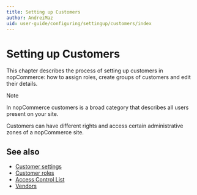```yaml
---
title: Setting up Customers
author: AndreiMaz
uid: user-guide/configuring/settingup/customers/index
---
```

# Setting up Customers

This chapter describes the process of setting up customers in nopCommerce: how to assign roles, create groups of customers and edit their details.

> [!NOTE]
> In nopCommerce customers is a broad category that describes all users present on your site.

Customers can have different rights and access certain administrative zones of a nopCommerce site.

## See also

- [Customer settings](xref:user-guide/configuring/settingup/customers/settings)
- [Customer roles](xref:user-guide/configuring/settingup/customers/customer-roles)
- [Access Control List](xref:user-guide/configuring/settingup/customers/acl)
- [Vendors](xref:user-guide/configuring/settingup/customers/vendors/index)
